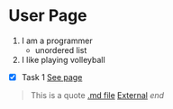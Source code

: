 # User Page
1. I am a programmer
   - unordered list
2. I like playing volleyball
- [x] Task 1
[See page](#user--page)
> This is a quote
[.md file](README.md)
[External](http://github.com)
_end_
